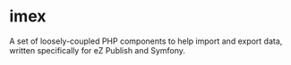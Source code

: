 # imex
A set of loosely-coupled PHP components to help import and export data, written specifically for eZ Publish and Symfony. 
